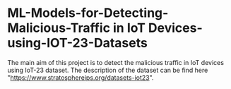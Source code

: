 # ML-Models-for-Detecting-Malicious-Traffic in IoT Devices-using-IOT-23-Datasets
The main aim of this project is to detect the malicious traffic in IoT devices using IoT-23 dataset. The description of the dataset can be find here "https://www.stratosphereips.org/datasets-iot23".


